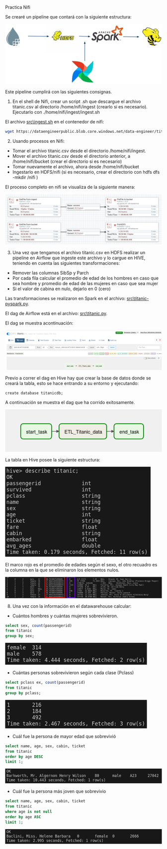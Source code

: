 Practica Nifi

Se crearé un pipeline que contará con la siguiente estructura: 

![img\pipeline.png](img\pipeline.png)

Este pipeline cumplirá con las siguientes consignas.

1. En el shell de Nifi, crear un script .sh que descargue el archivo titanic.csv al directorio /home/nifi/ingest (crearlo si es necesario). Ejecutarlo con ./home/nifi/ingest/ingest.sh

El archivo [src\ingest.sh](src\ingest.sh) en el contenedor de nifi:

```bash
wget https://dataengineerpublic.blob.core.windows.net/data-engineer/titanic.csv
```

2. Usando procesos en Nifi:
* Tomar el archivo titanic.csv desde el directorio /home/nifi/ingest.
* Mover el archivo titanic.csv desde el directorio anterior, a /home/nifi/bucket (crear el
directorio si es necesario)
* Tomar nuevamente el archivo, ahora desde /home/nifi/bucket
* Ingestarlo en HDFS/nifi (si es necesario, crear el directorio con hdfs dfs -mkdir /nifi )

El proceso completo en nifi se visualiza de la siguiente manera:

![img\nifi.png](img\nifi.png)

3. Una vez que tengamos el archivo titanic.csv en HDFS realizar un pipeline en Airflow que
ingeste este archivo y lo cargue en HIVE, teniendo en cuenta las siguientes
transformaciones:
* Remover las columnas SibSp y Parch
* Por cada fila calcular el promedio de edad de los hombres en caso que sea
hombre y promedio de edad de las mujeres en caso que sea mujer
* Si el valor de cabina en nulo, dejarlo en 0 (cero)

Las transformaciones se realizaron en Spark en el archivo: [src\titanic-pyspark.py](src\titanic-pyspark.py).

El dag de Airflow está en el archivo: [src\titanic.py](src\titanic.py).

El dag se muestra acontinuación: 

![img\airflow.png](img\airflow.png)

Previo a correr el dag en Hive hay que crear la base de datos donde se creará la tabla, esto se hace entrando a su entorno y ejecutando: 

```Hive
create database titanicdb;
```

A continuación se muestra el dag que ha corrido exitosamente. 

![img\dag.png](img\dag.png)

La tabla en Hive posee la siguiente estructura:

![img\titanic-table.png](img\titanic-table.png)

El marco rojo es el promedio de edades según el sexo, el otro recuadro es la columna en la que se eliminaron los elementos nulos. 

![img\table.png](img\table.png)

8) Una vez con la información en el datawarehouse calcular:

* Cuántos hombres y cuántas mujeres sobrevivieron.

```SQL
select sex, count(passengerid) 
from titanic 
group by sex;
```

![img/sql1.png](img/sql1.png)

* Cuántas personas sobrevivieron según cada clase (Pclass)

```SQL
select pclass ex, count(passengerid) 
from titanic 
group by pclass;
```

![img/sql1.png](img/sql2.png)

* Cuál fue la persona de mayor edad que sobrevivió

```SQL
select name, age, sex, cabin, ticket 
from titanic 
order by age DESC 
limit 1;
```

![img/sql1.png](img/sql3.png)

* Cuál fue la persona más joven que sobrevivio

```SQL
select name, age, sex, cabin, ticket 
from titanic 
where age is not null 
order by age ASC
limit 1;
```

![img/sql1.png](img/sql4.png)
